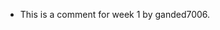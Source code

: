 - This is a comment for week 1 by ganded7006.

<!---
ganded7006/ganded7006 is a ✨ special ✨ repository because its `README.md` (this file) appears on your GitHub profile.
You can click the Preview link to take a look at your changes.
--->
